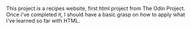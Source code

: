 This project is a recipes website, first html project from The Odin Project. Once i've completed it, I should have a basic grasp on how to apply what i've learned so far with HTML.